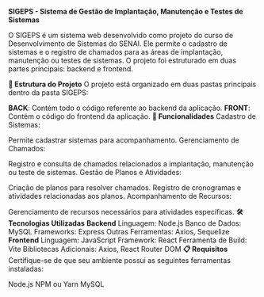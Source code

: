 **SIGEPS - Sistema de Gestão de Implantação, Manutenção e Testes de Sistemas**

O SIGEPS é um sistema web desenvolvido como projeto do curso de Desenvolvimento de Sistemas do SENAI. Ele permite o cadastro de sistemas e o registro de chamados para as áreas de implantação, manutenção ou testes de sistemas. O projeto foi estruturado em duas partes principais: backend e frontend.

**📁 Estrutura do Projeto**
O projeto está organizado em duas pastas principais dentro da pasta SIGEPS:

**BACK**: Contém todo o código referente ao backend da aplicação.
**FRONT**: Contém o código do frontend da aplicação.
**🚀 Funcionalidades**
Cadastro de Sistemas:

Permite cadastrar sistemas para acompanhamento.
Gerenciamento de Chamados:

Registro e consulta de chamados relacionados a implantação, manutenção ou teste de sistemas.
Gestão de Planos e Atividades:

Criação de planos para resolver chamados.
Registro de cronogramas e atividades relacionadas aos planos.
Acompanhamento de Recursos:

Gerenciamento de recursos necessários para atividades específicas.
**🛠️ Tecnologias Utilizadas**
**Backend**
Linguagem: Node.js
Banco de Dados: MySQL
Frameworks: Express
Outras Ferramentas: Axios, Sequelize
**Frontend**
Linguagem: JavaScript
Framework: React
Ferramenta de Build: Vite
Bibliotecas Adicionais: Axios, React Router DOM
**📋 Requisitos**
Certifique-se de que seu ambiente possui as seguintes ferramentas instaladas:

Node.js
NPM ou Yarn
MySQL
